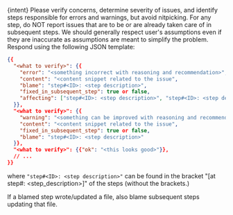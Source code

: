 {intent} Please verify concerns, determine severity of issues, and identify steps responsible for errors and 
warnings, but avoid nitpicking. For any step, do NOT report issues that are to be or are already taken care of in 
subsequent steps. We should generally respect user's assumptions even if they are inaccurate as assumptions are 
meant to simplify the problem. Respond using the following JSON template:

```json
{{
  "<what to verify>": {{
    "error": "<something incorrect with reasoning and recommendation>",
    "content": "<content snippet related to the issue",
    "blame": "step#<ID>: <step description>",
    "fixed_in_subsequent_step": true or false,
    "affecting": ["step#<ID>: <step description>", "step#<ID>: <step description>", ...]
  }},
  "<what to verify>": {{
    "warning": "<something can be improved with reasoning and recommendation>",
    "content": "<content snippet related to the issue",
    "fixed_in_subsequent_step": true or false,
    "blame": "step#<ID>: <step description>"
  }},
  "<what to verify>": {{"ok": "<this looks good>"}},
  // ...
}}
```

where `"step#<ID>: <step description>"` can be found in the bracket "[at step#<ID>: <step_description>]" of the steps 
(without the brackets.)

If a blamed step wrote/updated a file, also blame subsequent steps updating that file.
